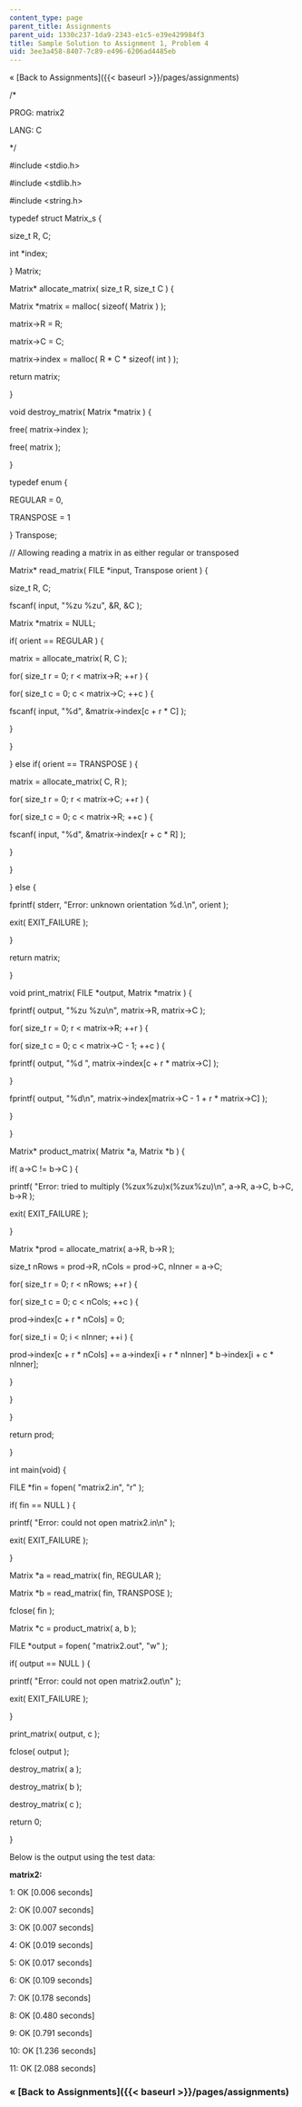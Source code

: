 ```yaml
---
content_type: page
parent_title: Assignments
parent_uid: 1330c237-1da9-2343-e1c5-e39e429984f3
title: Sample Solution to Assignment 1, Problem 4
uid: 3ee3a458-8407-7c89-e496-6206ad4485eb
---
```


« [Back to Assignments]({{< baseurl >}}/pages/assignments)

/\*

PROG: matrix2

LANG: C

\*/

#include \<stdio.h>

#include \<stdlib.h>

#include \<string.h>

typedef struct Matrix\_s {

 size\_t R, C;

 int \*index;

} Matrix;

Matrix\* allocate\_matrix( size\_t R, size\_t C ) {

 Matrix \*matrix = malloc( sizeof( Matrix ) );

 matrix->R = R;

 matrix->C = C;

 matrix->index = malloc( R \* C \* sizeof( int ) );

 return matrix;

}

void destroy\_matrix( Matrix \*matrix ) {

 free( matrix->index );

 free( matrix );

}

typedef enum {

 REGULAR = 0,

 TRANSPOSE = 1

} Transpose;

// Allowing reading a matrix in as either regular or transposed

Matrix\* read\_matrix( FILE \*input, Transpose orient ) {

 size\_t R, C;

 fscanf( input, "%zu %zu", &R, &C );

 Matrix \*matrix = NULL;

 if( orient == REGULAR ) {

 matrix = allocate\_matrix( R, C );

 for( size\_t r = 0; r \< matrix->R; ++r ) {

 for( size\_t c = 0; c \< matrix->C; ++c ) {

 fscanf( input, "%d", &matrix->index\[c + r \* C\] );

 }

 }

 } else if( orient == TRANSPOSE ) {

 matrix = allocate\_matrix( C, R );

 for( size\_t r = 0; r \< matrix->C; ++r ) {

 for( size\_t c = 0; c \< matrix->R; ++c ) {

 fscanf( input, "%d", &matrix->index\[r + c \* R\] );

 }

 }

 } else {

 fprintf( stderr, "Error: unknown orientation %d.\\n", orient );

 exit( EXIT\_FAILURE );

 }

 return matrix;

}

void print\_matrix( FILE \*output, Matrix \*matrix ) {

 fprintf( output, "%zu %zu\\n", matrix->R, matrix->C );

 for( size\_t r = 0; r \< matrix->R; ++r ) {

 for( size\_t c = 0; c \< matrix->C - 1; ++c ) {

 fprintf( output, "%d ", matrix->index\[c + r \* matrix->C\] );

 }

 fprintf( output, "%d\\n", matrix->index\[matrix->C - 1 + r \* matrix->C\] );

 }

}

Matrix\* product\_matrix( Matrix \*a, Matrix \*b ) {

 if( a->C != b->C ) {

 printf( "Error: tried to multiply (%zux%zu)x(%zux%zu)\\n", a->R, a->C, b->C, b->R );

 exit( EXIT\_FAILURE );

 }

 Matrix \*prod = allocate\_matrix( a->R, b->R );

 size\_t nRows = prod->R, nCols = prod->C, nInner = a->C;

 for( size\_t r = 0; r \< nRows; ++r ) {

 for( size\_t c = 0; c \< nCols; ++c ) {

 prod->index\[c + r \* nCols\] = 0;

 for( size\_t i = 0; i \< nInner; ++i ) {

 prod->index\[c + r \* nCols\] += a->index\[i + r \* nInner\] \* b->index\[i + c \* nInner\];

 }

 }

 }

 return prod;

}

int main(void) {

 FILE \*fin = fopen( "matrix2.in", "r" );

 if( fin == NULL ) {

 printf( "Error: could not open matrix2.in\\n" );

 exit( EXIT\_FAILURE );

 }

 Matrix \*a = read\_matrix( fin, REGULAR );

 Matrix \*b = read\_matrix( fin, TRANSPOSE );

 fclose( fin );

 Matrix \*c = product\_matrix( a, b );

 FILE \*output = fopen( "matrix2.out", "w" );

 if( output == NULL ) {

 printf( "Error: could not open matrix2.out\\n" );

 exit( EXIT\_FAILURE );

 }

 print\_matrix( output, c );

 fclose( output );

 destroy\_matrix( a );

 destroy\_matrix( b );

 destroy\_matrix( c );

 return 0;

}

Below is the output using the test data:

**matrix2:**

 1: OK \[0.006 seconds\]

 2: OK \[0.007 seconds\]

 3: OK \[0.007 seconds\]

 4: OK \[0.019 seconds\]

 5: OK \[0.017 seconds\]

 6: OK \[0.109 seconds\]

 7: OK \[0.178 seconds\]

 8: OK \[0.480 seconds\]

 9: OK \[0.791 seconds\]

10: OK \[1.236 seconds\]

11: OK \[2.088 seconds\]

### « [Back to Assignments]({{< baseurl >}}/pages/assignments)